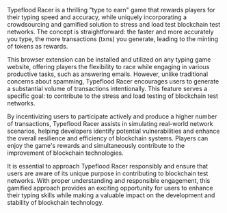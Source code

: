 Typeflood Racer is a thrilling "type to earn" game that rewards players for their typing speed and accuracy, while uniquely incorporating a crowdsourcing and gamified solution to stress and load test blockchain test networks. The concept is straightforward: the faster and more accurately you type, the more transactions (txns) you generate, leading to the minting of tokens as rewards.

This browser extension can be installed and utilized on any typing game website, offering players the flexibility to race while engaging in various productive tasks, such as answering emails. However, unlike traditional concerns about spamming, Typeflood Racer encourages users to generate a substantial volume of transactions intentionally. This feature serves a specific goal: to contribute to the stress and load testing of blockchain test networks.

By incentivizing users to participate actively and produce a higher number of transactions, Typeflood Racer assists in simulating real-world network scenarios, helping developers identify potential vulnerabilities and enhance the overall resilience and efficiency of blockchain systems. Players can enjoy the game's rewards and simultaneously contribute to the improvement of blockchain technologies.

It is essential to approach Typeflood Racer responsibly and ensure that users are aware of its unique purpose in contributing to blockchain test networks. With proper understanding and responsible engagement, this gamified approach provides an exciting opportunity for users to enhance their typing skills while making a valuable impact on the development and stability of blockchain technology.

